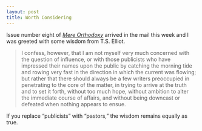 ```yaml
---
layout: post
title: Worth Considering
---
```


Issue number eight of *[Mere Orthodoxy](https://mereorthodoxy.com/journal)* arrived in the mail this week and I was greeted with some wisdom from T.S. Elliot.

> I confess, however, that I am not myself very much concerned with the question of influence, or with those publicists who have impressed their names upon the public by catching the morning tide and rowing very fast in the direction in which the current was flowing; but rather that there should always be a few writers preoccupied in penetrating to the core of the matter, in trying to arrive at the truth and to set it forth, without too much hope, without ambition to alter the immediate course of affairs, and without being downcast or defeated when nothing appears to ensue.

If you replace “publicists” with “pastors,” the wisdom remains equally as true.